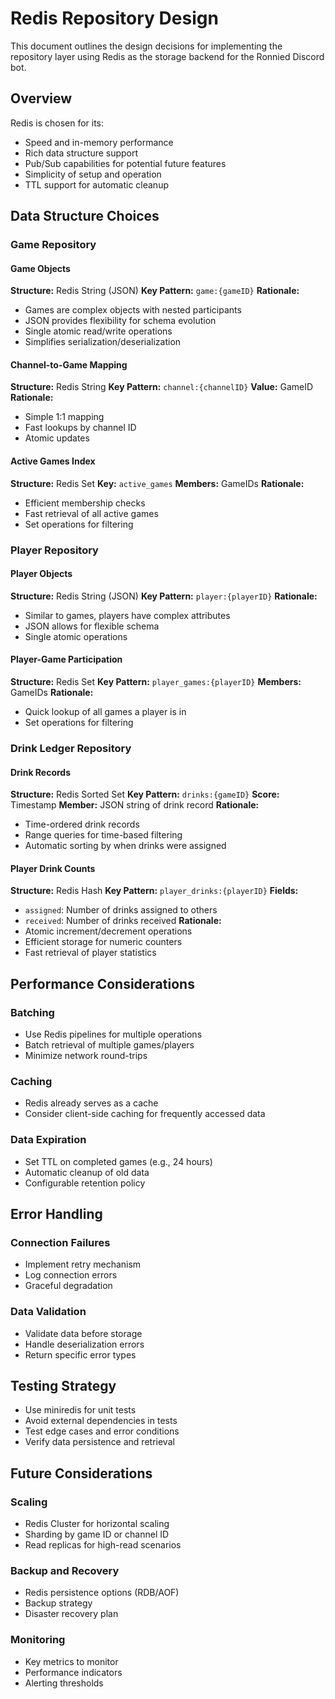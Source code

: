 # Redis Repository Design

This document outlines the design decisions for implementing the repository layer using Redis as the storage backend for the Ronnied Discord bot.

## Overview

Redis is chosen for its:
- Speed and in-memory performance
- Rich data structure support
- Pub/Sub capabilities for potential future features
- Simplicity of setup and operation
- TTL support for automatic cleanup

## Data Structure Choices

### Game Repository

#### Game Objects
**Structure:** Redis String (JSON)
**Key Pattern:** `game:{gameID}`
**Rationale:** 
- Games are complex objects with nested participants
- JSON provides flexibility for schema evolution
- Single atomic read/write operations
- Simplifies serialization/deserialization

#### Channel-to-Game Mapping
**Structure:** Redis String
**Key Pattern:** `channel:{channelID}`
**Value:** GameID
**Rationale:**
- Simple 1:1 mapping
- Fast lookups by channel ID
- Atomic updates

#### Active Games Index
**Structure:** Redis Set
**Key:** `active_games`
**Members:** GameIDs
**Rationale:**
- Efficient membership checks
- Fast retrieval of all active games
- Set operations for filtering

### Player Repository

#### Player Objects
**Structure:** Redis String (JSON)
**Key Pattern:** `player:{playerID}`
**Rationale:**
- Similar to games, players have complex attributes
- JSON allows for flexible schema
- Single atomic operations

#### Player-Game Participation
**Structure:** Redis Set
**Key Pattern:** `player_games:{playerID}`
**Members:** GameIDs
**Rationale:**
- Quick lookup of all games a player is in
- Set operations for filtering

### Drink Ledger Repository

#### Drink Records
**Structure:** Redis Sorted Set
**Key Pattern:** `drinks:{gameID}`
**Score:** Timestamp
**Member:** JSON string of drink record
**Rationale:**
- Time-ordered drink records
- Range queries for time-based filtering
- Automatic sorting by when drinks were assigned

#### Player Drink Counts
**Structure:** Redis Hash
**Key Pattern:** `player_drinks:{playerID}`
**Fields:** 
  - `assigned`: Number of drinks assigned to others
  - `received`: Number of drinks received
**Rationale:**
- Atomic increment/decrement operations
- Efficient storage for numeric counters
- Fast retrieval of player statistics

## Performance Considerations

### Batching
- Use Redis pipelines for multiple operations
- Batch retrieval of multiple games/players
- Minimize network round-trips

### Caching
- Redis already serves as a cache
- Consider client-side caching for frequently accessed data

### Data Expiration
- Set TTL on completed games (e.g., 24 hours)
- Automatic cleanup of old data
- Configurable retention policy

## Error Handling

### Connection Failures
- Implement retry mechanism
- Log connection errors
- Graceful degradation

### Data Validation
- Validate data before storage
- Handle deserialization errors
- Return specific error types

## Testing Strategy

- Use miniredis for unit tests
- Avoid external dependencies in tests
- Test edge cases and error conditions
- Verify data persistence and retrieval

## Future Considerations

### Scaling
- Redis Cluster for horizontal scaling
- Sharding by game ID or channel ID
- Read replicas for high-read scenarios

### Backup and Recovery
- Redis persistence options (RDB/AOF)
- Backup strategy
- Disaster recovery plan

### Monitoring
- Key metrics to monitor
- Performance indicators
- Alerting thresholds
